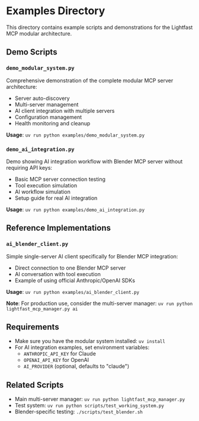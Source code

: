 # Examples Directory

This directory contains example scripts and demonstrations for the Lightfast MCP modular architecture.

## Demo Scripts

### `demo_modular_system.py`
Comprehensive demonstration of the complete modular MCP server architecture:
- Server auto-discovery
- Multi-server management  
- AI client integration with multiple servers
- Configuration management
- Health monitoring and cleanup

**Usage**: `uv run python examples/demo_modular_system.py`

### `demo_ai_integration.py`
Demo showing AI integration workflow with Blender MCP server without requiring API keys:
- Basic MCP server connection testing
- Tool execution simulation
- AI workflow simulation
- Setup guide for real AI integration

**Usage**: `uv run python examples/demo_ai_integration.py`

## Reference Implementations

### `ai_blender_client.py`
Simple single-server AI client specifically for Blender MCP integration:
- Direct connection to one Blender MCP server
- AI conversation with tool execution
- Example of using official Anthropic/OpenAI SDKs

**Usage**: `uv run python examples/ai_blender_client.py`

**Note**: For production use, consider the multi-server manager: `uv run python lightfast_mcp_manager.py ai`

## Requirements

- Make sure you have the modular system installed: `uv install` 
- For AI integration examples, set environment variables:
  - `ANTHROPIC_API_KEY` for Claude
  - `OPENAI_API_KEY` for OpenAI
  - `AI_PROVIDER` (optional, defaults to "claude")

## Related Scripts

- Main multi-server manager: `uv run python lightfast_mcp_manager.py`
- Test system: `uv run python scripts/test_working_system.py`
- Blender-specific testing: `./scripts/test_blender.sh` 